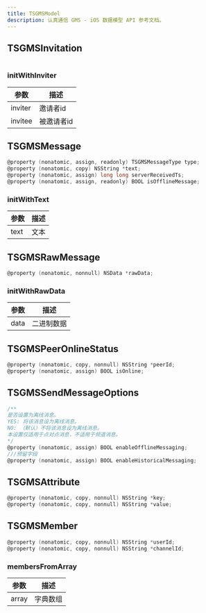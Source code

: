 ```yaml
---
title: TSGMSModel
description: 认真通信 GMS - iOS 数据模型 API 参考文档。
---
```


## TSGMSInvitation
```objectivec

```
### initWithInviter
| 参数    | 描述       |
| ------- | ---------- |
| inviter | 邀请者id   |
| invitee | 被邀请者id |

## TSGMSMessage
```objectivec
@property (nonatomic, assign, readonly) TSGMSMessageType type;
@property (nonatomic, copy) NSString *text;
@property (nonatomic, assign) long long serverReceivedTs;
@property (nonatomic, assign, readonly) BOOL isOfflineMessage;
```
### initWithText
| 参数    | 描述       |
| ------- | ---------- |
| text | 文本 |

## TSGMSRawMessage
```objectivec
@property (nonatomic, nonnull) NSData *rawData;
```
### initWithRawData
| 参数    | 描述       |
| ------- | ---------- |
| data | 二进制数据 |

## TSGMSPeerOnlineStatus
```objectivec
@property (nonatomic, copy, nonnull) NSString *peerId;
@property (nonatomic, assign) BOOL isOnline;
```

## TSGMSSendMessageOptions
```objectivec
/**
是否设置为离线消息。
YES: 将该消息设为离线消息。
NO: （默认）不将该消息设为离线消息。
本设置仅适用于点对点消息，不适用于频道消息。
*/
@property (nonatomic, assign) BOOL enableOfflineMessaging;
///预留字段
@property (nonatomic, assign) BOOL enableHistoricalMessaging;
```

## TSGMSAttribute
```objectivec
@property (nonatomic, copy, nonnull) NSString *key;
@property (nonatomic, copy, nonnull) NSString *value;
```

## TSGMSMember
```objectivec
@property (nonatomic, copy, nonnull) NSString *userId;
@property (nonatomic, copy, nonnull) NSString *channelId;
```
### membersFromArray
| 参数    | 描述       |
| ------- | ---------- |
| array | 字典数组 |
